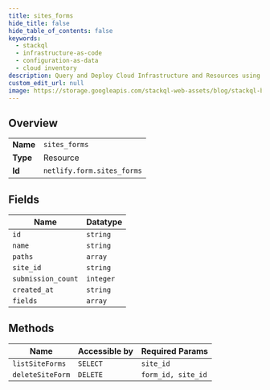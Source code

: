 ```yaml
---
title: sites_forms
hide_title: false
hide_table_of_contents: false
keywords:
  - stackql
  - infrastructure-as-code
  - configuration-as-data
  - cloud inventory
description: Query and Deploy Cloud Infrastructure and Resources using SQL
custom_edit_url: null
image: https://storage.googleapis.com/stackql-web-assets/blog/stackql-blog-post-featured-image.png
---
```

  
    

## Overview
<table><tbody>
<tr><td><b>Name</b></td><td><code>sites_forms</code></td></tr>
<tr><td><b>Type</b></td><td>Resource</td></tr>
<tr><td><b>Id</b></td><td><code>netlify.form.sites_forms</code></td></tr>
</tbody></table>

## Fields
| Name | Datatype |
| ---- | -------- |
| `id` | `string` |
| `name` | `string` |
| `paths` | `array` |
| `site_id` | `string` |
| `submission_count` | `integer` |
| `created_at` | `string` |
| `fields` | `array` |
## Methods
| Name | Accessible by | Required Params |
| ---- | ------------- | --------------- |
| `listSiteForms` | `SELECT` | `site_id` |
| `deleteSiteForm` | `DELETE` | `form_id, site_id` |
